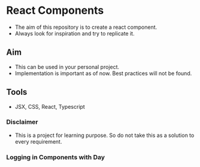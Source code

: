 # React Components

- The aim of this repository is to create a react component. 
- Always look for inspiration and try to replicate it.

## Aim

- This can be used in your personal project.
- Implementation is important as of now. Best practices will not be found. 

## Tools

- JSX, CSS, React, Typescript

### Disclaimer

- This is a project for learning purpose. So do not take this as a solution to every requirement.

### Logging in Components with Day


